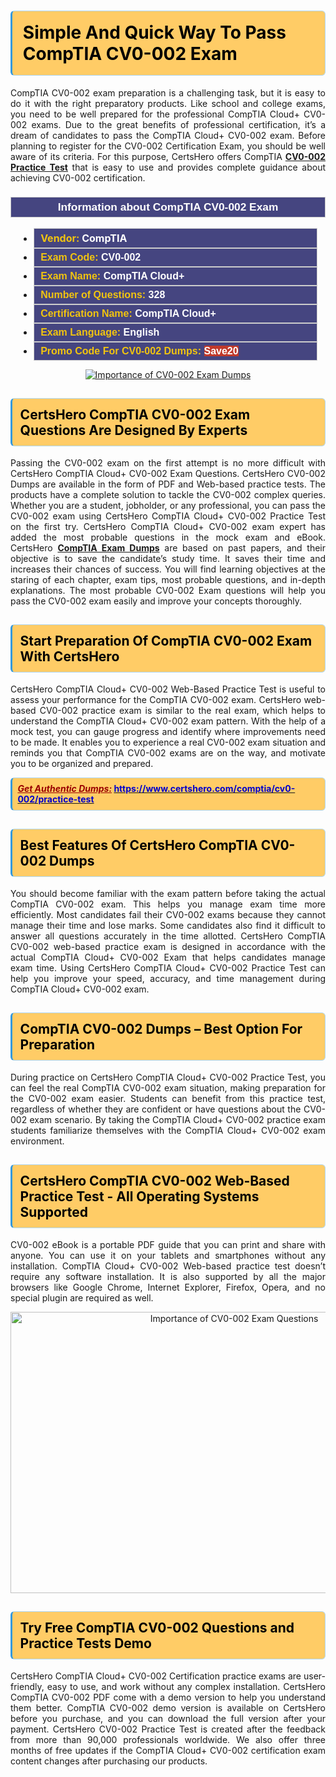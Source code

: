 <h1><strong><span style="display:block; color:#000000; background:#ffcc66; border: 0.5px solid #AED6F1 ; border-left: 3px solid #3498DB; padding: .6em; border-radius: 6px;">Simple And Quick Way To Pass CompTIA CV0-002 Exam</span></strong></h1>

<p style="text-align: justify;">CompTIA CV0-002 exam preparation is a challenging task, but it is easy to do it with the right preparatory products. Like school and college exams, you need to be well prepared for the professional CompTIA Cloud+ CV0-002 exams. Due to the great benefits of professional certification, it’s a dream of candidates to pass the CompTIA Cloud+ CV0-002 exam. Before planning to register for the CV0-002 Certification Exam, you should be well aware of its criteria. For this purpose, CertsHero offers CompTIA <a href="https://www.certshero.com/comptia/cv0-002"><strong>CV0-002 Practice Test</strong></a> that is easy to use and provides complete guidance about achieving CV0-002 certification.</p>

<h3 style="background: #454580; border: 1px solid rgb(204, 204, 204); padding: 5px 10px; text-align: center;"><span style="color:#ffffff;"><span style="font-size:11pt"><span style="line-height:normal"><span style="font-family:Calibri,sans-serif"><b><span style="font-size:13.0pt"><span cambria="">Information about CompTIA CV0-002 Exam</span></span></b></span></span></span></span></h3>

<ul>
	<li style="margin:0cm 10pt">
	<div style="background:#454580; border: 1px solid rgb(204, 204, 204); padding: 5px 10px; text-align: justify;"><span style="font-size:11pt"><span style="line-height:normal"><span style="tab-stops:list 36.0pt"><span style="font-fam ily:Calibri,sans-serif"><b><span style="font-size:12.0pt"><span new="" roman="" style="font-family:" times=""><span style="color:#f1c40f;">Vendor:</span> <span style="color:#ffffff;">CompTIA</span></span></span></b></span></span></span></span></div>
	</li>
	<li style="margin:0cm 10pt">
	<div style="background: #454580; border: 1px solid rgb(204, 204, 204); padding: 5px 10px; text-align: justify;"><span style="font-size:11pt"><span style="line-height:normal"><span style="tab-stops:list 36.0pt"><span style="font-family:Calibri,sans-serif"><b><span style="font-size:12.0pt"><span new="" roman="" style="font-family:" times=""><span style="color:#f1c40f;">Exam Code:</span> <span style="color:#ffffff;">CV0-002</span></span></span></b></span></span></span></span></div>
	</li>
	<li style="margin:0cm 10pt">
	<div style="background: #454580; border: 1px solid rgb(204, 204, 204); padding: 5px 10px; text-align: justify;"><span style="font-size:11pt"><span style="line-height:normal"><span style="tab-stops:list 36.0pt"><span style="font-family:Calibri,sans-serif"><b><span style="font-size:12.0pt"><span new="" roman="" style="font-family:" times=""><span style="color:#f1c40f;">Exam Name:</span> <span style="color:#ffffff;">CompTIA Cloud+</span></span></span></b></span></span></span></span></div>
	</li>
	<li style="margin:0cm 10pt">
	<div style="background: #454580; border: 1px solid rgb(204, 204, 204); padding: 5px 10px;"><span style="font-size:11pt"><span style="line-height:normal"><span style="tab-stops:list 36.0pt"><span style="font-family:Calibri,sans-serif"><b><span style="font-size:12.0pt"><span new="" roman="" style="font-family:" times=""><span style="color:#f1c40f;">Number of Questions: </span><span style="color:#ffffff;">328</span></span></span></b></span></span></span></span></div>
	</li>
	<li style="margin:0cm 10pt">
	<div style="background: #454580; border: 1px solid rgb(204, 204, 204); padding: 5px 10px; text-align: justify;"><span style="font-size:11pt"><span style="line-height:normal"><span style="tab-stops:list 36.0pt"><span style="font-family:Calibri,sans-serif"><b><span style="font-size:12.0pt"><span new="" roman="" style="font-family:" times=""><span style="color:#f1c40f;">Certification Name:</span> <span style="color:#ffffff;">CompTIA Cloud+</span></span></span></b></span></span></span></span></div>
	</li>
	<li style="margin:0cm 10pt">
	<div style="background: #454580; border: 1px solid rgb(204, 204, 204); padding: 5px 10px; text-align: justify;"><span style="font-size:11pt"><span style="line-height:normal"><span style="tab-stops:list 36.0pt"><span style="font-family:Calibri,sans-serif"><b><span style="font-size:12.0pt"><span new="" roman="" style="font-family:" times=""><span style="color:#f1c40f;">Exam Language:</span> <span style="color:#ffffff;">English</span></span></span></b></span></span></span></span></div>
	</li>
	<li style="margin:0cm 10pt">
	<div style="background: #454580; border: 1px solid rgb(204, 204, 204); padding: 5px 10px;"><span style="font-size:11pt"><span style="line-height:normal"><span style="tab-stops:list 36.0pt"><span style="font-family:Calibri,sans-serif"><b><span style="font-size:12.0pt"><span new="" roman="" style="font-family:" times=""><span style="color:#f1c40f;">Promo Code For CV0-002 Dumps: </span><span style="color:#ffffff;"><span style="background-color:#c0392b;">Save20</span></span></span></span></b></span></span></span></span></div>
	</li>
</ul>

<p style="text-align: center;"><a href="https://www.certshero.com/comptia/cv0-002" rel="NOFOLLOW"><img alt="Importance of CV0-002 Exam Dumps" src="https://i.imgur.com/UZuq4Dk.jpeg" /></a></p>

<h2><strong><span style="display:block; color:#000000; background:#ffcc66; border: 0.5px solid #AED6F1 ; border-left: 3px solid #3498DB; padding: .6em; border-radius: 6px;">CertsHero CompTIA CV0-002 Exam Questions Are Designed By Experts</span></strong></h2>

<p style="text-align: justify;">Passing the CV0-002 exam on the first attempt is no more difficult with CertsHero CompTIA Cloud+ CV0-002 Exam Questions. CertsHero CV0-002 Dumps are available in the form of PDF and Web-based practice tests. The products have a complete solution to tackle the CV0-002 complex queries. Whether you are a student, jobholder, or any professional, you can pass the CV0-002 exam using CertsHero CompTIA Cloud+ CV0-002 Practice Test on the first try. CertsHero CompTIA Cloud+ CV0-002 exam expert has added the most probable questions in the mock exam and eBook. CertsHero <a href="https://www.certshero.com/comptia"><strong>CompTIA Exam Dumps</strong></a> are based on past papers, and their objective is to save the candidate’s study time. It saves their time and increases their chances of success. You will find learning objectives at the staring of each chapter, exam tips, most probable questions, and in-depth explanations. The most probable CV0-002 Exam questions will help you pass the CV0-002 exam easily and improve your concepts thoroughly.</p>

<h2><strong><span style="display:block; color:#000000; background:#ffcc66; border: 0.5px solid #AED6F1 ; border-left: 3px solid #3498DB; padding: .6em; border-radius: 6px;">Start Preparation Of CompTIA CV0-002 Exam With CertsHero</span></strong></h2>

<p style="text-align: justify;">CertsHero CompTIA Cloud+ CV0-002 Web-Based Practice Test is useful to assess your performance for the CompTIA CV0-002 exam. CertsHero web-based CV0-002 practice exam is similar to the real exam, which helps to understand the CompTIA Cloud+ CV0-002 exam pattern. With the help of a mock test, you can gauge progress and identify where improvements need to be made. It enables you to experience a real CV0-002 exam situation and reminds you that CompTIA CV0-002 exams are on the way, and motivate you to be organized and prepared.</p>

<p><strong><span style="display:block; color:#990000; background:#ffcc66; border: 0.5px solid #AED6F1 ; border-left: 3px solid #3498DB; padding: .6em; border-radius: 6px;"><span style="font-size:14px;"><u><i>Get Authentic Dumps:</i></u></span> <a href="https://www.certshero.com/comptia/cv0-002/practice-test"><span style="color:#0000cc;">https://www.certshero.com/comptia/cv0-002/practice-test</span></a></span></strong></p>

<h2><strong><span style="display:block; color:#000000; background:#ffcc66; border: 0.5px solid #AED6F1 ; border-left: 3px solid #3498DB; padding: .6em; border-radius: 6px;">Best Features Of CertsHero CompTIA CV0-002 Dumps</span></strong></h2>

<p style="text-align: justify;">You should become familiar with the exam pattern before taking the actual CompTIA CV0-002 exam. This helps you manage exam time more efficiently. Most candidates fail their CV0-002 exams because they cannot manage their time and lose marks. Some candidates also find it difficult to answer all questions accurately in the time allotted. CertsHero CompTIA CV0-002 web-based practice exam is designed in accordance with the actual CompTIA Cloud+ CV0-002 Exam that helps candidates manage exam time. Using CertsHero CompTIA Cloud+ CV0-002 Practice Test can help you improve your speed, accuracy, and time management during CompTIA Cloud+ CV0-002 exam.</p>

<h2><strong><span style="display:block; color:#000000; background:#ffcc66; border: 0.5px solid #AED6F1 ; border-left: 3px solid #3498DB; padding: .6em; border-radius: 6px;">CompTIA CV0-002 Dumps – Best Option For Preparation</span></strong></h2>

<p style="text-align: justify;">During practice on CertsHero CompTIA Cloud+ CV0-002 Practice Test, you can feel the real CompTIA CV0-002 exam situation, making preparation for the CV0-002 exam easier. Students can benefit from this practice test, regardless of whether they are confident or have questions about the CV0-002 exam scenario. By taking the CompTIA Cloud+ CV0-002 practice exam students familiarize themselves with the CompTIA Cloud+ CV0-002 exam environment.</p>

<h2><strong><span style="display:block; color:#000000; background:#ffcc66; border: 0.5px solid #AED6F1 ; border-left: 3px solid #3498DB; padding: .6em; border-radius: 6px;">CertsHero CompTIA CV0-002 Web-Based Practice Test - All Operating Systems Supported</span></strong></h2>

<p style="text-align: justify;">CV0-002 eBook is a portable PDF guide that you can print and share with anyone. You can use it on your tablets and smartphones without any installation. CompTIA Cloud+ CV0-002 Web-based practice test doesn’t require any software installation. It is also supported by all the major browsers like Google Chrome, Internet Explorer, Firefox, Opera, and no special plugin are required as well.</p>

<p style="text-align: center;"><a href="https://www.certshero.com/product-detail/cv0-002" rel="NOFOLLOW"><img alt="Importance of CV0-002 Exam Questions" height="450" src="https://i.redd.it/vixpkfso1g981.jpg" width="700" /></a></p>

<h2><strong><span style="display:block; color:#000000; background:#ffcc66; border: 0.5px solid #AED6F1 ; border-left: 3px solid #3498DB; padding: .6em; border-radius: 6px;">Try Free CompTIA CV0-002 Questions and Practice Tests Demo</span></strong></h2>

<p style="text-align: justify;">CertsHero CompTIA Cloud+ CV0-002 Certification practice exams are user-friendly, easy to use, and work without any complex installation. CertsHero CompTIA CV0-002 PDF come with a demo version to help you understand them better. CompTIA CV0-002 demo version is available on CertsHero before you purchase, and you can download the full version after your payment. CertsHero CV0-002 Practice Test is created after the feedback from more than 90,000 professionals worldwide. We also offer three months of free updates if the CompTIA Cloud+ CV0-002 certification exam content changes after purchasing our products.</p>
